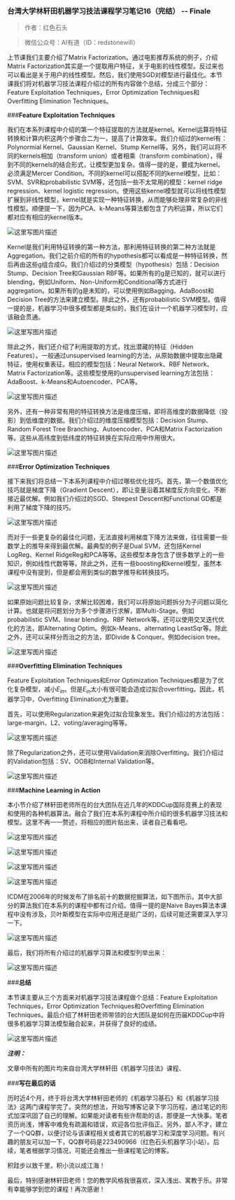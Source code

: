 ### 台湾大学林轩田机器学习技法课程学习笔记16（完结） -- Finale

>作者：红色石头

>微信公众号：AI有道（ID：redstonewill）

上节课我们主要介绍了Matrix Factorization。通过电影推荐系统的例子，介绍Matrix Factorization其实是一个提取用户特征，关于电影的线性模型。反过来也可以看出是关于用户的线性模型。然后，我们使用SGD对模型进行最佳化。本节课我们将对机器学习技法课程介绍过的所有内容做个总结，分成三个部分：Feature Exploitation Techniques，Error Optimization Techniques和Overfitting Elimination Techniques。

###**Feature Exploitation Techniques**

我们在本系列课程中介绍的第一个特征提取的方法就是kernel。Kernel运算将特征转换和计算内积这两个步骤合二为一，提高了计算效率。我们介绍过的kernel有：Polynormial Kernel、Gaussian Kernel、Stump Kernel等。另外，我们可以将不同的kernels相加（transform union）或者相乘（transform combination），得到不同的kernels的结合形式，让模型更加复杂。值得一提的是，要成为kernel，必须满足Mercer Condition。不同的kernel可以搭配不同的kernel模型，比如：SVM、SVR和probabilistic SVM等，还包括一些不太常用的模型：kernel ridge regression、kernel logistic regression。使用这些kernel模型就可以将线性模型扩展到非线性模型，kernel就是实现一种特征转换，从而能够处理非常复杂的非线性模型。顺便提一下，因为PCA、k-Means等算法都包含了内积运算，所以它们都对应有相应的kernel版本。

![这里写图片描述](http://img.blog.csdn.net/20170820202309144?)

Kernel是我们利用特征转换的第一种方法，那利用特征转换的第二种方法就是Aggregation。我们之前介绍的所有的hypothesis都可以看成是一种特征转换，然后再由这些g组合成G。我们介绍过的分类模型（hypothesis）包括：Decision Stump、Decision Tree和Gaussian RBF等。如果所有的g是已知的，就可以进行blending，例如Uniform、Non-Uniform和Conditional等方式进行aggregation。如果所有的g是未知的，可以使用例如Bagging、AdaBoost和Decision Tree的方法来建立模型。除此之外，还有probabilistic SVM模型。值得一提的是，机器学习中很多模型都是类似的，我们在设计一个机器学习模型时，应该融会贯通。

![这里写图片描述](http://img.blog.csdn.net/20170820205533778?)

除此之外，我们还介绍了利用提取的方式，找出潜藏的特征（Hidden Features）。一般通过unsupervised learning的方法，从原始数据中提取出隐藏特征，使用权重表征。相应的模型包括：Neural Network、RBF Network、Matrix Factorization等。这些模型使用的unsupervised learning方法包括：AdaBoost、k-Means和Autoencoder、PCA等。

![这里写图片描述](http://img.blog.csdn.net/20170820211733400?)

另外，还有一种非常有用的特征转换方法是维度压缩，即将高维度的数据降低（投影）到低维度的数据。我们介绍过的维度压缩模型包括：Decision Stump、Random Forest Tree Branching、Autoencoder、PCA和Matrix Factorization等。这些从高纬度到低纬度的特征转换在实际应用中作用很大。

![这里写图片描述](http://img.blog.csdn.net/20170820212320303?)

###**Error Optimization Techniques**

接下来我们将总结一下本系列课程中介绍过哪些优化技巧。首先，第一个数值优化技巧就是梯度下降（Gradient Descent），即让变量沿着其梯度反方向变化，不断接近最优解。例如我们介绍过的SGD、Steepest Descent和Functional GD都是利用了梯度下降的技巧。

![这里写图片描述](http://img.blog.csdn.net/20170821075109200?)

而对于一些更复杂的最佳化问题，无法直接利用梯度下降方法来做，往往需要一些数学上的推导来得到最优解。最典型的例子是Dual SVM，还包括Kernel LogReg、Kernel RidgeReg和PCA等等。这些模型本身包含了很多数学上的一些知识，例如线性代数等等。除此之外，还有一些boosting和kernel模型，虽然本课程中没有提到，但是都会用到类似的数学推导和转换技巧。

![这里写图片描述](http://img.blog.csdn.net/20170821080108333?)

如果原始问题比较复杂，求解比较困难，我们可以将原始问题拆分为子问题以简化计算。也就是将问题划分为多个步骤进行求解，即Multi-Stage。例如probabilistic SVM、linear blending、RBF Network等。还可以使用交叉迭代优化的方法，即Alternating Optim。例如k-Means、alternating LeastSqr等。除此之外，还可以采样分而治之的方法，即Divide & Conquer。例如decision tree。

![这里写图片描述](http://img.blog.csdn.net/20170821081019760?)

###**Overfitting Elimination Techniques**

Feature Exploitation Techniques和Error Optimization Techniques都是为了优化复杂模型，减小$E_{in}$。但是$E_{in}$太小有很可能会造成过拟合overfitting。因此，机器学习中，Overfitting Elimination尤为重要。

首先，可以使用Regularization来避免过拟合现象发生。我们介绍过的方法包括：large-margin、L2、voting/averaging等等。

![这里写图片描述](http://img.blog.csdn.net/20170821082118629?)

除了Regularization之外，还可以使用Validation来消除Overfitting。我们介绍过的Validation包括：SV、OOB和Internal Validation等。

![这里写图片描述](http://img.blog.csdn.net/20170821082504296?)

###**Machine Learning in Action**

本小节介绍了林轩田老师所在的台大团队在近几年的KDDCup国际竞赛上的表现和使用的各种机器算法。融合了我们在本系列课程中所介绍的很多机器学习技法和模型。这里不再一一赘述，将相应的图片贴出来，读者自己看看吧。

![这里写图片描述](http://img.blog.csdn.net/20170821082919157?)

![这里写图片描述](http://img.blog.csdn.net/20170821083004329?)

![这里写图片描述](http://img.blog.csdn.net/20170821083042817?)

![这里写图片描述](http://img.blog.csdn.net/20170821083128269?)

ICDM在2006年的时候发布了排名前十的数据挖掘算法，如下图所示。其中大部分的算法我们在本系列的课程中都有过介绍。值得一提的是Naive Bayes算法本课程中没有涉及，贝叶斯模型在实际中应用还是挺广泛的，后续可能还需要深入学习一下。

![这里写图片描述](http://img.blog.csdn.net/20170821083957182?)

最后，我们将所有介绍过的机器学习算法和模型列举出来：

![这里写图片描述](http://img.blog.csdn.net/20170821084154106?)

###**总结**

本节课主要从三个方面来对机器学习技法课程做个总结：Feature Exploitation Techniques，Error Optimization Techniques和Overfitting Elimination Techniques。最后介绍了林轩田老师带领的台大团队是如何在历届KDDCup中将很多机器学习算法模型融合起来，并获得了良好的成绩。

![这里写图片描述](http://img.blog.csdn.net/20170821084916401?)

***注明：***

文章中所有的图片均来自台湾大学林轩田《机器学习技法》课程、

###**写在最后的话**

历时近4个月，终于将台湾大学林轩田老师的《机器学习基石》和《机器学习技法》这两门课程学完了。突然的想法，开始写博客记录下学习历程，通过笔记的形式加深巩固了自己的理解。如果能对读者有些许帮助的话，那便是一大快事。笔者资历尚浅，博客中难免有疏漏和错误，欢迎各位批评指正。另外，鄙人不才，建立了一个QQ群，以便讨论与该课程相关或者其它的机器学习和深度学习问题。有兴趣的朋友可以加一下，QQ群号码是223490966（红色石头机器学习小站）。后续，笔者根据学习情况，可能还会推出一些课程笔记的博客。

积跬步以致千里，积小流以成江海！

最后，特别感谢林轩田老师！您的教学风格我很喜欢，深入浅出、寓教于乐。非常有幸能够学到您的课程！再次感谢！







